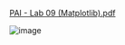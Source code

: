 
[PAI - Lab 09 (Matplotlib).pdf](https://github.com/user-attachments/files/17537440/PAI.-.Lab.09.Matplotlib.pdf)



![image](https://github.com/user-attachments/assets/6396ced9-1351-453d-8583-a94f7b340e43)
